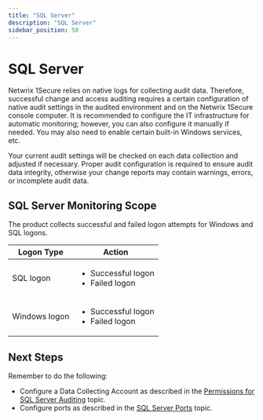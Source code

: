 ```yaml
---
title: "SQL Server"
description: "SQL Server"
sidebar_position: 50
---
```


# SQL Server

Netwrix 1Secure relies on native logs for collecting audit data. Therefore, successful change and
access auditing requires a certain configuration of native audit settings in the audited environment
and on the Netwrix 1Secure console computer. It is recommended to configure the IT infrastructure
for automatic monitoring; however, you can also configure it manually if needed. You may also need
to enable certain built-in Windows services, etc.

Your current audit settings will be checked on each data collection and adjusted if necessary.
Proper audit configuration is required to ensure audit data integrity, otherwise your change reports
may contain warnings, errors, or incomplete audit data.

## SQL Server Monitoring Scope

The product collects successful and failed logon attempts for Windows and SQL logons.

| Logon Type    | Action                            |
| ------------- | --------------------------------- |
| SQL logon     | <ul><li>Successful logon</li><li>Failed logon</li></ul> |
| Windows logon | <ul><li>Successful logon</li><li>Failed logon</li></ul> |

## Next Steps

Remember to do the following:

- Configure a Data Collecting Account as described in the
  [Permissions for SQL Server Auditing](/docs/1secure/configuration/sqlserver/permissions.md) topic.
- Configure ports as described in the [SQL Server Ports](/docs/1secure/configuration/sqlserver/ports.md) topic.
